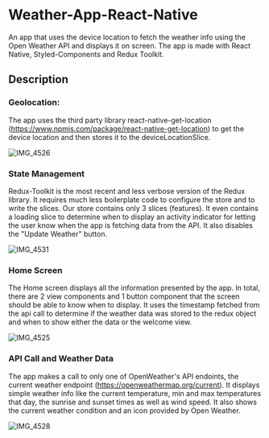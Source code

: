 # Weather-App-React-Native
An app that uses the device location to fetch the weather info using the Open Weather API and displays it on screen. The app is made with React Native, Styled-Components and Redux Toolkit.

## Description

### Geolocation:

The app uses the third party library react-native-get-location (https://www.npmjs.com/package/react-native-get-location) to get the device location and then stores it to the deviceLocationSlice.

![IMG_4526](https://user-images.githubusercontent.com/24511713/149682827-ca7a1b6f-1cb1-4190-9adc-bb794a9a7304.PNG)

### State Management

Redux-Toolkit is the most recent and less verbose version of the Redux library. It requires much less boilerplate code to configure the store and to write the slices.
Our store contains only 3 slices (features). It even contains a loading slice to determine when to display an activity indicator for letting the user know when the app is fetching data from the API.
It also disables the "Update Weather" button.

![IMG_4531](https://user-images.githubusercontent.com/24511713/149683240-ca58c320-fa62-4b05-a029-17abdabadd4f.PNG)

### Home Screen

The Home screen displays all the information presented by the app. In total, there are 2 view components and 1 button component that the screen should be able to know when to display.
It uses the timestamp fetched from the api call to determine if the weather data was stored to the redux object and when to show either the data or the welcome view.

![IMG_4525](https://user-images.githubusercontent.com/24511713/149682840-bc9326f2-d7ce-4be5-b83f-c12cedb751c0.PNG)

### API Call and Weather Data

The app makes a call to only one of OpenWeather's API endoints, the current weather endpoint (https://openweathermap.org/current).
It displays simple weather info like the current temperature, min and max temperatures that day, the sunrise and sunset times as well as wind speed. It also shows the current weather condition and an icon provided by Open Weather.

![IMG_4528](https://user-images.githubusercontent.com/24511713/149682846-661bdd44-0988-4dcf-8386-44147304ff37.PNG)

